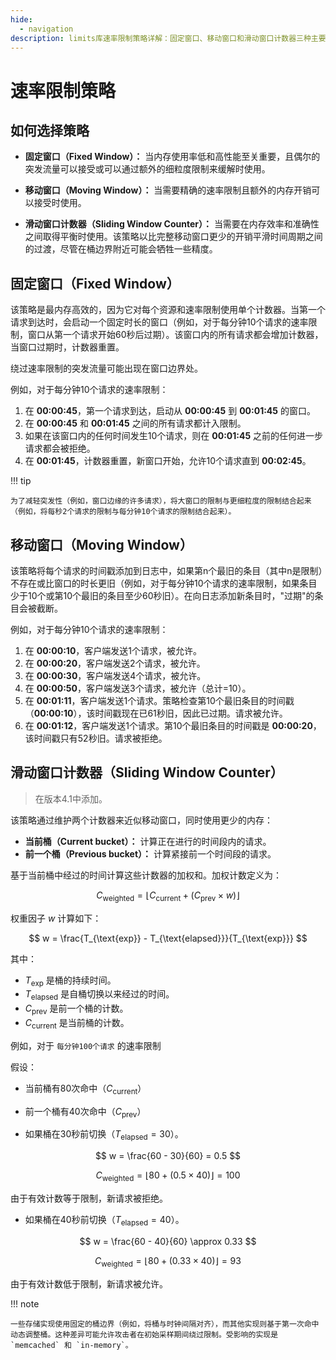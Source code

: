 ```yaml
---
hide:
  - navigation
description: limits库速率限制策略详解：固定窗口、移动窗口和滑动窗口计数器三种主要策略的比较与选择指南。了解每种策略的内存效率、精度和适用场景，包括具体实现示例和数学公式计算。
---
```


# 速率限制策略

## 如何选择策略

- **固定窗口（Fixed Window）：**
  当内存使用率低和高性能至关重要，且偶尔的突发流量可以接受或可以通过额外的细粒度限制来缓解时使用。

- **移动窗口（Moving Window）：**
  当需要精确的速率限制且额外的内存开销可以接受时使用。

- **滑动窗口计数器（Sliding Window Counter）：**
  当需要在内存效率和准确性之间取得平衡时使用。该策略以比完整移动窗口更少的开销平滑时间周期之间的过渡，尽管在桶边界附近可能会牺牲一些精度。

## 固定窗口（Fixed Window）

该策略是最内存高效的，因为它对每个资源和速率限制使用单个计数器。当第一个请求到达时，会启动一个固定时长的窗口（例如，对于每分钟10个请求的速率限制，窗口从第一个请求开始60秒后过期）。该窗口内的所有请求都会增加计数器，当窗口过期时，计数器重置。

绕过速率限制的突发流量可能出现在窗口边界处。

例如，对于每分钟10个请求的速率限制：

1. 在 **00:00:45**，第一个请求到达，启动从 **00:00:45** 到 **00:01:45** 的窗口。
2. 在 **00:00:45** 和 **00:01:45** 之间的所有请求都计入限制。
3. 如果在该窗口内的任何时间发生10个请求，则在 **00:01:45** 之前的任何进一步请求都会被拒绝。
4. 在 **00:01:45**，计数器重置，新窗口开始，允许10个请求直到 **00:02:45**。

!!! tip

    为了减轻突发性（例如，窗口边缘的许多请求），将大窗口的限制与更细粒度的限制结合起来（例如，将每秒2个请求的限制与每分钟10个请求的限制结合起来）。

## 移动窗口（Moving Window）

该策略将每个请求的时间戳添加到日志中，如果第n个最旧的条目（其中n是限制）不存在或比窗口的时长更旧（例如，对于每分钟10个请求的速率限制，如果条目少于10个或第10个最旧的条目至少60秒旧）。在向日志添加新条目时，"过期"的条目会被截断。

例如，对于每分钟10个请求的速率限制：

1. 在 **00:00:10**，客户端发送1个请求，被允许。
2. 在 **00:00:20**，客户端发送2个请求，被允许。
3. 在 **00:00:30**，客户端发送4个请求，被允许。
4. 在 **00:00:50**，客户端发送3个请求，被允许（总计=10）。
5. 在 **00:01:11**，客户端发送1个请求。策略检查第10个最旧条目的时间戳（**00:00:10**），该时间戳现在已61秒旧，因此已过期。请求被允许。
6. 在 **00:01:12**，客户端发送1个请求。第10个最旧条目的时间戳是 **00:00:20**，该时间戳只有52秒旧。请求被拒绝。

## 滑动窗口计数器（Sliding Window Counter）

> 在版本4.1中添加。

该策略通过维护两个计数器来近似移动窗口，同时使用更少的内存：

- **当前桶（Current bucket）：** 计算正在进行的时间段内的请求。
- **前一个桶（Previous bucket）：** 计算紧接前一个时间段的请求。

基于当前桶中经过的时间计算这些计数器的加权和。加权计数定义为：

$$
C_{\text{weighted}} = \left\lfloor C_{\text{current}} + \left(C_{\text{prev}} \times w\right) \right\rfloor
$$

权重因子 $w$ 计算如下：

$$
w = \frac{T_{\text{exp}} - T_{\text{elapsed}}}{T_{\text{exp}}}
$$

其中：

- $T_{\text{exp}}$ 是桶的持续时间。
- $T_{\text{elapsed}}$ 是自桶切换以来经过的时间。
- $C_{\text{prev}}$ 是前一个桶的计数。
- $C_{\text{current}}$ 是当前桶的计数。

例如，对于 `每分钟100个请求` 的速率限制

假设：

- 当前桶有80次命中（$C_{\text{current}}$）
- 前一个桶有40次命中（$C_{\text{prev}}$）

- 如果桶在30秒前切换（$T_{\text{elapsed}} = 30$）。

$$
w = \frac{60 - 30}{60} = 0.5
$$

$$
C_{\text{weighted}} = \left\lfloor 80 + (0.5 \times 40) \right\rfloor = 100
$$

由于有效计数等于限制，新请求被拒绝。

- 如果桶在40秒前切换（$T_{\text{elapsed}} = 40$）。

$$
w = \frac{60 - 40}{60} \approx 0.33
$$

$$
C_{\text{weighted}} = \left\lfloor 80 + (0.33 \times 40) \right\rfloor = 93
$$

由于有效计数低于限制，新请求被允许。

!!! note

    一些存储实现使用固定的桶边界（例如，将桶与时钟间隔对齐），而其他实现则基于第一次命中动态调整桶。这种差异可能允许攻击者在初始采样期间绕过限制。受影响的实现是 `memcached` 和 `in-memory`。
